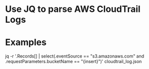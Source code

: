# Use JQ to parse AWS CloudTrail Logs

# Examples
jq -r '.Records[] | select(.eventSource == "s3.amazonaws.com" and .requestParameters.bucketName == "{insert}")' cloudtrail_log.json
